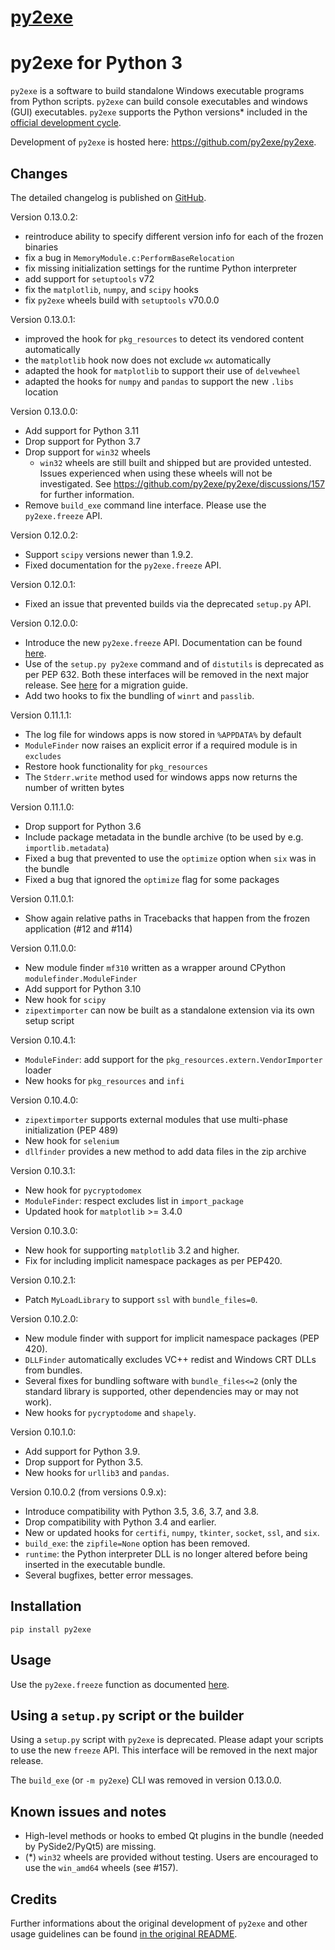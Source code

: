 # [py2exe](https://github.com/py2exe/py2exe)

py2exe for Python 3
===================

`py2exe` is a software to build standalone Windows executable programs from Python
scripts. `py2exe` can build console executables and windows (GUI) executables.
`py2exe` supports the Python versions* included in the [official development cycle](https://devguide.python.org/#status-of-python-branches).

Development of `py2exe` is hosted here: https://github.com/py2exe/py2exe.


Changes
----------------------------

The detailed changelog is published on [GitHub](https://github.com/py2exe/py2exe/releases/).

Version 0.13.0.2:
- reintroduce ability to specify different version info for each of the frozen binaries
- fix a bug in `MemoryModule.c:PerformBaseRelocation`
- fix missing initialization settings for the runtime Python interpreter
- add support for `setuptools` v72
- fix the `matplotlib`, `numpy`, and `scipy` hooks
- fix `py2exe` wheels build with `setuptools` v70.0.0

Version 0.13.0.1:
- improved the hook for `pkg_resources` to detect its vendored content automatically
- the `matplotlib` hook now does not exclude `wx` automatically
- adapted the hook for `matplotlib` to support their use of `delvewheel`
- adapted the hooks for `numpy` and `pandas` to support the new `.libs` location

Version 0.13.0.0:
- Add support for Python 3.11
- Drop support for Python 3.7
- Drop support for `win32` wheels
  - `win32` wheels are still built and shipped but are provided untested. Issues
    experienced when using these wheels will not be investigated.
    See https://github.com/py2exe/py2exe/discussions/157 for further information.
- Remove `build_exe` command line interface. Please use the `py2exe.freeze` API.

Version 0.12.0.2:
- Support `scipy` versions newer than 1.9.2.
- Fixed documentation for the `py2exe.freeze` API.

Version 0.12.0.1:
- Fixed an issue that prevented builds via the deprecated `setup.py` API.

Version 0.12.0.0:
- Introduce the new `py2exe.freeze` API. Documentation can be found [here](https://github.com/py2exe/py2exe/blob/master/docs/py2exe.freeze.md).
- Use of the `setup.py py2exe` command and of `distutils` is deprecated as per PEP 632. Both
  these interfaces will be removed in the next major release. See [here](https://github.com/py2exe/py2exe/blob/master/docs/migration.md)
  for a migration guide.
- Add two hooks to fix the bundling of `winrt` and `passlib`.

Version 0.11.1.1:
- The log file for windows apps is now stored in `%APPDATA%` by default
- `ModuleFinder` now raises an explicit error if a required module is in `excludes`
- Restore hook functionality for `pkg_resources`
- The `Stderr.write` method used for windows apps now returns the number of written bytes

Version 0.11.1.0:
- Drop support for Python 3.6
- Include package metadata in the bundle archive (to be used by e.g. `importlib.metadata`)
- Fixed a bug that prevented to use the `optimize` option when `six` was in the bundle
- Fixed a bug that ignored the `optimize` flag for some packages

Version 0.11.0.1:
- Show again relative paths in Tracebacks that happen from the frozen application
  (#12 and #114)

Version 0.11.0.0:
- New module finder `mf310` written as a wrapper around CPython `modulefinder.ModuleFinder`
- Add support for Python 3.10
- New hook for `scipy`
- `zipextimporter` can now be built as a standalone extension via its own setup script

Version 0.10.4.1:
- `ModuleFinder`: add support for the `pkg_resources.extern.VendorImporter` loader
- New hooks for `pkg_resources` and `infi`

Version 0.10.4.0:
- `zipextimporter` supports external modules that use multi-phase initialization (PEP 489)
- New hook for `selenium`
- `dllfinder` provides a new method to add data files in the zip archive

Version 0.10.3.1:
- New hook for `pycryptodomex`
- `ModuleFinder`: respect excludes list in `import_package`
- Updated hook for `matplotlib` >= 3.4.0

Version 0.10.3.0:
- New hook for supporting `matplotlib` 3.2 and higher.
- Fix for including implicit namespace packages as per PEP420.

Version 0.10.2.1:
- Patch `MyLoadLibrary` to support `ssl` with `bundle_files=0`.

Version 0.10.2.0:
- New module finder with support for implicit namespace packages (PEP 420).
- `DLLFinder` automatically excludes VC++ redist and Windows CRT DLLs from bundles.
- Several fixes for bundling software with `bundle_files<=2` (only the standard library
  is supported, other dependencies may or may not work).
- New hooks for `pycryptodome` and `shapely`.

Version 0.10.1.0:
- Add support for Python 3.9.
- Drop support for Python 3.5.
- New hooks for `urllib3` and `pandas`.

Version 0.10.0.2 (from versions 0.9.x):
- Introduce compatibility with Python 3.5, 3.6, 3.7, and 3.8.
- Drop compatibility with Python 3.4 and earlier.
- New or updated hooks for `certifi`, `numpy`, `tkinter`, `socket`,
`ssl`, and `six`.
- `build_exe`: the `zipfile=None` option has been removed.
- `runtime`: the Python interpreter DLL is no longer altered before
being inserted in the executable bundle.
- Several bugfixes, better error messages.


Installation
------------

```pip install py2exe```

Usage
---------------
Use the `py2exe.freeze` function as documented [here](https://github.com/py2exe/py2exe/blob/master/docs/py2exe.freeze.md).


Using a `setup.py` script or the builder
-----------------

Using a `setup.py` script with `py2exe` is deprecated. Please adapt your
scripts to use the new `freeze` API. This interface will be removed in the
next major release.

The `build_exe` (or `-m py2exe`) CLI was removed in version 0.13.0.0.

Known issues and notes
------------

- High-level methods or hooks to embed Qt plugins in the bundle (needed by
PySide2/PyQt5) are missing.
- (*) `win32` wheels are provided without testing. Users are encouraged to
use the `win_amd64` wheels (see #157).

Credits
--------

Further informations about the original development of `py2exe` and other
usage guidelines can be found [in the original README](https://github.com/py2exe/py2exe/blob/master/README_ORIGINAL.rst).
